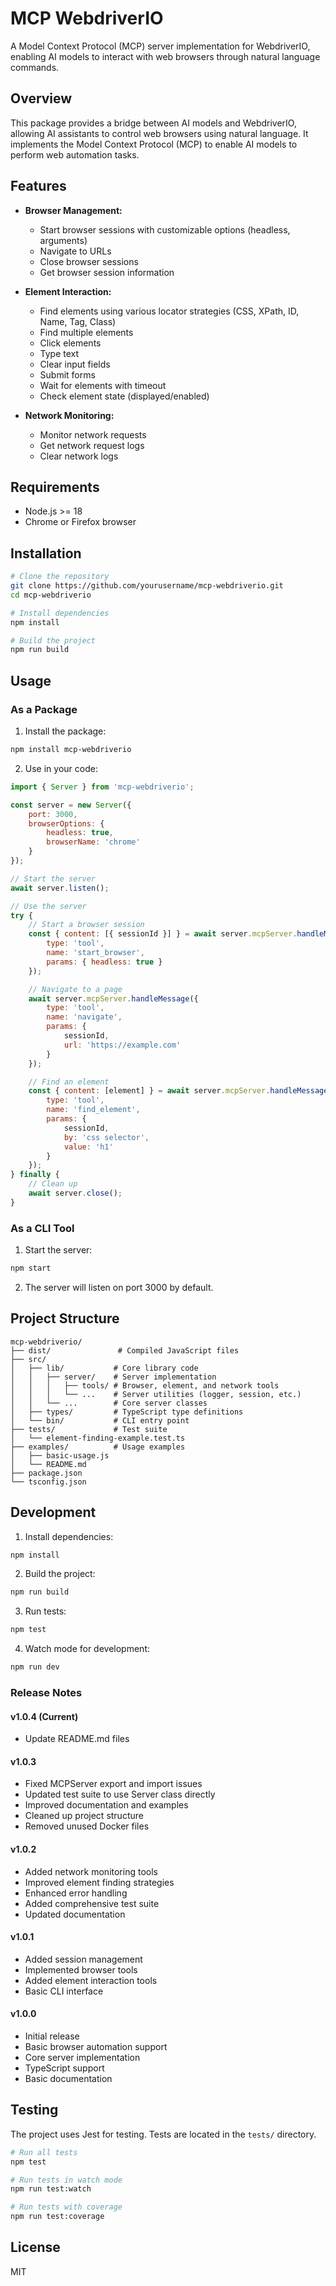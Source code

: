 # MCP WebdriverIO

A Model Context Protocol (MCP) server implementation for WebdriverIO, enabling AI models to interact with web browsers through natural language commands.

## Overview

This package provides a bridge between AI models and WebdriverIO, allowing AI assistants to control web browsers using natural language. It implements the Model Context Protocol (MCP) to enable AI models to perform web automation tasks.

## Features

- **Browser Management:**
  - Start browser sessions with customizable options (headless, arguments)
  - Navigate to URLs
  - Close browser sessions
  - Get browser session information

- **Element Interaction:**
  - Find elements using various locator strategies (CSS, XPath, ID, Name, Tag, Class)
  - Find multiple elements
  - Click elements
  - Type text
  - Clear input fields
  - Submit forms
  - Wait for elements with timeout
  - Check element state (displayed/enabled)

- **Network Monitoring:**
  - Monitor network requests
  - Get network request logs
  - Clear network logs

## Requirements

- Node.js >= 18
- Chrome or Firefox browser

## Installation

```bash
# Clone the repository
git clone https://github.com/yourusername/mcp-webdriverio.git
cd mcp-webdriverio

# Install dependencies
npm install

# Build the project
npm run build
```

## Usage

### As a Package

1. Install the package:
```bash
npm install mcp-webdriverio
```

2. Use in your code:
```javascript
import { Server } from 'mcp-webdriverio';

const server = new Server({
    port: 3000,
    browserOptions: {
        headless: true,
        browserName: 'chrome'
    }
});

// Start the server
await server.listen();

// Use the server
try {
    // Start a browser session
    const { content: [{ sessionId }] } = await server.mcpServer.handleMessage({
        type: 'tool',
        name: 'start_browser',
        params: { headless: true }
    });

    // Navigate to a page
    await server.mcpServer.handleMessage({
        type: 'tool',
        name: 'navigate',
        params: {
            sessionId,
            url: 'https://example.com'
        }
    });

    // Find an element
    const { content: [element] } = await server.mcpServer.handleMessage({
        type: 'tool',
        name: 'find_element',
        params: {
            sessionId,
            by: 'css selector',
            value: 'h1'
        }
    });
} finally {
    // Clean up
    await server.close();
}
```

### As a CLI Tool

1. Start the server:
```bash
npm start
```

2. The server will listen on port 3000 by default.

## Project Structure

```
mcp-webdriverio/
├── dist/               # Compiled JavaScript files
├── src/
│   ├── lib/           # Core library code
│   │   ├── server/    # Server implementation
│   │   │   ├── tools/ # Browser, element, and network tools
│   │   │   └── ...    # Server utilities (logger, session, etc.)
│   │   └── ...        # Core server classes
│   ├── types/         # TypeScript type definitions
│   └── bin/           # CLI entry point
├── tests/             # Test suite
│   └── element-finding-example.test.ts
├── examples/          # Usage examples
│   ├── basic-usage.js
│   └── README.md
├── package.json
└── tsconfig.json
```

## Development

1. Install dependencies:
```bash
npm install
```

2. Build the project:
```bash
npm run build
```

3. Run tests:
```bash
npm test
```

4. Watch mode for development:
```bash
npm run dev
```

### Release Notes

#### v1.0.4 (Current)
- Update README.md files

#### v1.0.3
- Fixed MCPServer export and import issues
- Updated test suite to use Server class directly
- Improved documentation and examples
- Cleaned up project structure
- Removed unused Docker files

#### v1.0.2
- Added network monitoring tools
- Improved element finding strategies
- Enhanced error handling
- Added comprehensive test suite
- Updated documentation

#### v1.0.1
- Added session management
- Implemented browser tools
- Added element interaction tools
- Basic CLI interface

#### v1.0.0
- Initial release
- Basic browser automation support
- Core server implementation
- TypeScript support
- Basic documentation

## Testing

The project uses Jest for testing. Tests are located in the `tests/` directory.

```bash
# Run all tests
npm test

# Run tests in watch mode
npm run test:watch

# Run tests with coverage
npm run test:coverage
```

## License

MIT